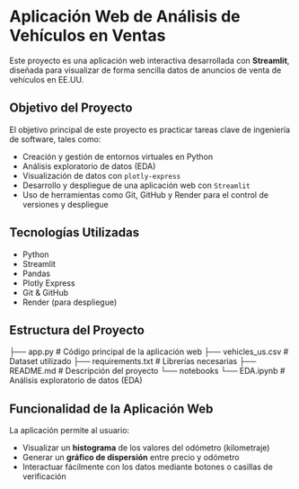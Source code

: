 # Aplicación Web de Análisis de Vehículos en Ventas

Este proyecto es una aplicación web interactiva desarrollada con **Streamlit**, diseñada para visualizar de forma sencilla datos de anuncios de venta de vehículos en EE.UU.

## Objetivo del Proyecto

El objetivo principal de este proyecto es practicar tareas clave de ingeniería de software, tales como:
- Creación y gestión de entornos virtuales en Python
- Análisis exploratorio de datos (EDA)
- Visualización de datos con `plotly-express`
- Desarrollo y despliegue de una aplicación web con `Streamlit`
- Uso de herramientas como Git, GitHub y Render para el control de versiones y despliegue

## Tecnologías Utilizadas

- Python
- Streamlit
- Pandas
- Plotly Express
- Git & GitHub
- Render (para despliegue)

## Estructura del Proyecto

├── app.py # Código principal de la aplicación web
├── vehicles_us.csv # Dataset utilizado
├── requirements.txt # Librerías necesarias
├── README.md # Descripción del proyecto
└── notebooks
└── EDA.ipynb # Análisis exploratorio de datos (EDA)


## Funcionalidad de la Aplicación Web

La aplicación permite al usuario:
- Visualizar un **histograma** de los valores del odómetro (kilometraje)
- Generar un **gráfico de dispersión** entre precio y odómetro
- Interactuar fácilmente con los datos mediante botones o casillas de verificación

